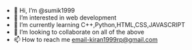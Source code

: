 - 👋 Hi, I’m @sumik1999
- 👀 I’m interested in web development
- 🌱 I’m currently learning C++,Python,HTML,CSS,JAVASCRIPT
- 💞️ I’m looking to collaborate on all of the above
- 📫 How to reach me email-kiran1999rp@gmail.com

<!---
sumik1999/sumik1999 is a ✨ special ✨ repository because its `README.md` (this file) appears on your GitHub profile.
You can click the Preview link to take a look at your changes.
--->
